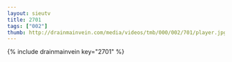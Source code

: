 ```yaml
--- 
layout: sieutv
title: 2701
tags: ["002"]
thumb: http://drainmainvein.com/media/videos/tmb/000/002/701/player.jpg
---
```

{% include drainmainvein key="2701" %} 
